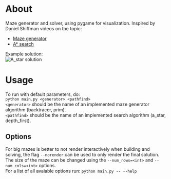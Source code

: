 # About
Maze generator and solver, using pygame for visualization.
Inspired by Daniel Shiffman videos on the topic:
* [Maze generator](https://www.youtube.com/watch?v=HyK_Q5rrcr4)
* [A* search](https://www.youtube.com/watch?v=aKYlikFAV4k)

Example solution:  
![A_star solution](images/a_star_sol.png?raw=True)

# Usage
To run with default parameters, do:  
`python main.py <generator> <pathfind>`  
`<generator>` should be the name of an implemented maze generator algorithm (backtracer, prim).  
`<pathfind>` should be the name of an implemented search algorithm (a_star, depth_first).

## Options
For big mazes is better to not render interactively when building and solving, the flag `--norender` can be used to only render the final solution.  
The size of the maze can be changed using the `--num_rows=<int>` and `--num_cols=<int>` options.  
For a list of all avaiable options run: `python main.py -- --help`

